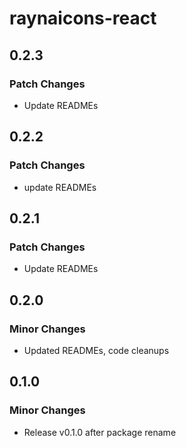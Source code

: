 # raynaicons-react

## 0.2.3

### Patch Changes

- Update READMEs

## 0.2.2

### Patch Changes

- update READMEs

## 0.2.1

### Patch Changes

- Update READMEs

## 0.2.0

### Minor Changes

- Updated READMEs, code cleanups

## 0.1.0

### Minor Changes

- Release v0.1.0 after package rename

